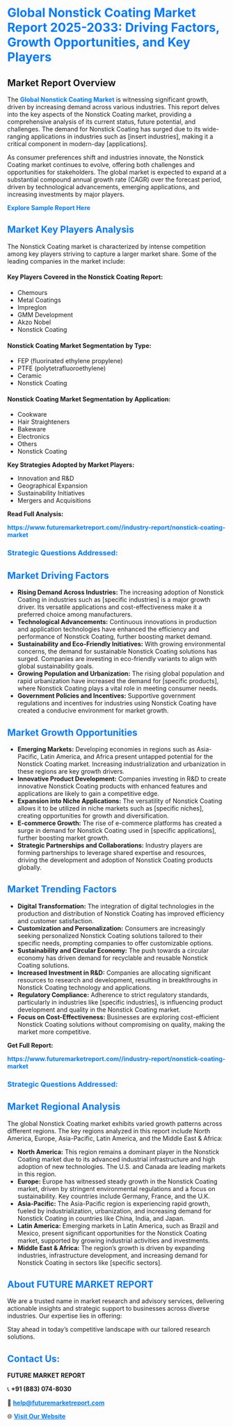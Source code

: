 <h1 style="color: #007BFF;">Global Nonstick Coating Market Report 2025-2033: Driving Factors, Growth Opportunities, and Key Players</h1>

<section id="overview">
<h2>Market Report Overview</h2>
<p>The <a href="https://www.futuremarketreport.com//industry-report/nonstick-coating-market" style="color: #007BFF; text-decoration: none;"><strong>Global Nonstick Coating Market</strong></a> is witnessing significant growth, driven by increasing demand across various industries. This report delves into the key aspects of the Nonstick Coating market, providing a comprehensive analysis of its current status, future potential, and challenges. The demand for Nonstick Coating has surged due to its wide-ranging applications in industries such as [insert industries], making it a critical component in modern-day [applications].</p>
<p>As consumer preferences shift and industries innovate, the Nonstick Coating market continues to evolve, offering both challenges and opportunities for stakeholders. The global market is expected to expand at a substantial compound annual growth rate (CAGR) over the forecast period, driven by technological advancements, emerging applications, and increasing investments by major players.</p>
</section>

<section id="overview">
<p><a href="https://www.futuremarketreport.com//request-sample/reportId=57393" style="color: #007BFF; text-decoration: none;"><strong>Explore Sample Report Here</strong></a></p>
</section>

<section id="key-players">
<h2 style="color: #007BFF;">Market Key Players Analysis</h2>
<p>The Nonstick Coating market is characterized by intense competition among key players striving to capture a larger market share. Some of the leading companies in the market include:</p>
<h4>Key Players Covered in the Nonstick Coating Report:</h4>
<ul><li>Chemours</li><li>Metal Coatings</li><li>Impreglon</li><li>GMM Development</li><li>Akzo Nobel</li><li>Nonstick Coating</li></ul>
<h4>Nonstick Coating Market Segmentation by Type:</h4>
<ul><li>FEP (fluorinated ethylene propylene)</li><li>PTFE (polytetrafluoroethylene)</li><li>Ceramic</li><li>Nonstick Coating</li></ul>

<h4>Nonstick Coating Market Segmentation by Application:</h4>
<ul><li>Cookware</li><li>Hair Straighteners</li><li>Bakeware</li><li>Electronics</li><li>Others</li><li>Nonstick Coating</li></ul>
<p><strong>Key Strategies Adopted by Market Players:</strong></p>
<ul>
<li>Innovation and R&D</li>
<li>Geographical Expansion</li>
<li>Sustainability Initiatives</li>
<li>Mergers and Acquisitions</li>
</ul>
</section>

<section>
<p><strong>Read Full Analysis: </strong></p><a href="https://www.futuremarketreport.com//industry-report/nonstick-coating-market" style="color: #007BFF; text-decoration: none;"><strong>https://www.futuremarketreport.com//industry-report/nonstick-coating-market</strong></a>
<h3 style="color: #007BFF;">Strategic Questions Addressed:</h3>
</section>

<section id="driving-factors">
<h2 style="color: #007BFF;">Market Driving Factors</h2>
<ul>
<li><strong>Rising Demand Across Industries:</strong> The increasing adoption of Nonstick Coating in industries such as [specific industries] is a major growth driver. Its versatile applications and cost-effectiveness make it a preferred choice among manufacturers.</li>
<li><strong>Technological Advancements:</strong> Continuous innovations in production and application technologies have enhanced the efficiency and performance of Nonstick Coating, further boosting market demand.</li>
<li><strong>Sustainability and Eco-Friendly Initiatives:</strong> With growing environmental concerns, the demand for sustainable Nonstick Coating solutions has surged. Companies are investing in eco-friendly variants to align with global sustainability goals.</li>
<li><strong>Growing Population and Urbanization:</strong> The rising global population and rapid urbanization have increased the demand for [specific products], where Nonstick Coating plays a vital role in meeting consumer needs.</li>
<li><strong>Government Policies and Incentives:</strong> Supportive government regulations and incentives for industries using Nonstick Coating have created a conducive environment for market growth.</li>
</ul>
</section>

<section id="growth-opportunities">
<h2 style="color: #007BFF;">Market Growth Opportunities</h2>
<ul>
<li><strong>Emerging Markets:</strong> Developing economies in regions such as Asia-Pacific, Latin America, and Africa present untapped potential for the Nonstick Coating market. Increasing industrialization and urbanization in these regions are key growth drivers.</li>
<li><strong>Innovative Product Development:</strong> Companies investing in R&D to create innovative Nonstick Coating products with enhanced features and applications are likely to gain a competitive edge.</li>
<li><strong>Expansion into Niche Applications:</strong> The versatility of Nonstick Coating allows it to be utilized in niche markets such as [specific niches], creating opportunities for growth and diversification.</li>
<li><strong>E-commerce Growth:</strong> The rise of e-commerce platforms has created a surge in demand for Nonstick Coating used in [specific applications], further boosting market growth.</li>
<li><strong>Strategic Partnerships and Collaborations:</strong> Industry players are forming partnerships to leverage shared expertise and resources, driving the development and adoption of Nonstick Coating products globally.</li>
</ul>
</section>

<section id="trending-factors">
<h2 style="color: #007BFF;">Market Trending Factors</h2>
<ul>
<li><strong>Digital Transformation:</strong> The integration of digital technologies in the production and distribution of Nonstick Coating has improved efficiency and customer satisfaction.</li>
<li><strong>Customization and Personalization:</strong> Consumers are increasingly seeking personalized Nonstick Coating solutions tailored to their specific needs, prompting companies to offer customizable options.</li>
<li><strong>Sustainability and Circular Economy:</strong> The push towards a circular economy has driven demand for recyclable and reusable Nonstick Coating solutions.</li>
<li><strong>Increased Investment in R&D:</strong> Companies are allocating significant resources to research and development, resulting in breakthroughs in Nonstick Coating technology and applications.</li>
<li><strong>Regulatory Compliance:</strong> Adherence to strict regulatory standards, particularly in industries like [specific industries], is influencing product development and quality in the Nonstick Coating market.</li>
<li><strong>Focus on Cost-Effectiveness:</strong> Businesses are exploring cost-efficient Nonstick Coating solutions without compromising on quality, making the market more competitive.</li>
</ul>
</section>

<section>
<p><strong>Get Full Report: </strong></p><a href="https://www.futuremarketreport.com//industry-report/nonstick-coating-market" style="color: #007BFF; text-decoration: none;"><strong>https://www.futuremarketreport.com//industry-report/nonstick-coating-market</strong></a>
<h3 style="color: #007BFF;">Strategic Questions Addressed:</h3>
</section>


<section id="regional-analysis">
<h2 style="color: #007BFF;">Market Regional Analysis</h2>
<p>The global Nonstick Coating market exhibits varied growth patterns across different regions. The key regions analyzed in this report include North America, Europe, Asia-Pacific, Latin America, and the Middle East & Africa:</p>
<ul>
<li><strong>North America:</strong> This region remains a dominant player in the Nonstick Coating market due to its advanced industrial infrastructure and high adoption of new technologies. The U.S. and Canada are leading markets in this region.</li>
<li><strong>Europe:</strong> Europe has witnessed steady growth in the Nonstick Coating market, driven by stringent environmental regulations and a focus on sustainability. Key countries include Germany, France, and the U.K.</li>
<li><strong>Asia-Pacific:</strong> The Asia-Pacific region is experiencing rapid growth, fueled by industrialization, urbanization, and increasing demand for Nonstick Coating in countries like China, India, and Japan.</li>
<li><strong>Latin America:</strong> Emerging markets in Latin America, such as Brazil and Mexico, present significant opportunities for the Nonstick Coating market, supported by growing industrial activities and investments.</li>
<li><strong>Middle East & Africa:</strong> The region’s growth is driven by expanding industries, infrastructure development, and increasing demand for Nonstick Coating in sectors like [specific sectors].</li>
</ul>
</section>

<footer>
<h2 style="color: #007BFF;">About FUTURE MARKET REPORT</h2>
<p>We are a trusted name in market research and advisory services, delivering actionable insights and strategic support to businesses across diverse industries. Our expertise lies in offering:</p>

<p>Stay ahead in today’s competitive landscape with our tailored research solutions.</p>

<h2 style="color: #007BFF;">Contact Us:</h2>
<p><strong>FUTURE MARKET REPORT</strong></p>
<p>📞 <strong>+91 (883) 074-8030</strong></p>
<p>📧 <strong><a href="mailto:help@futuremarketreport.com" style="color: #007BFF;">help@futuremarketreport.com</a></strong></p>
<p>🌐 <strong><a href="https://www.futuremarketreport.com/" style="color: #007BFF;">Visit Our Website</a></strong></p>
</footer>